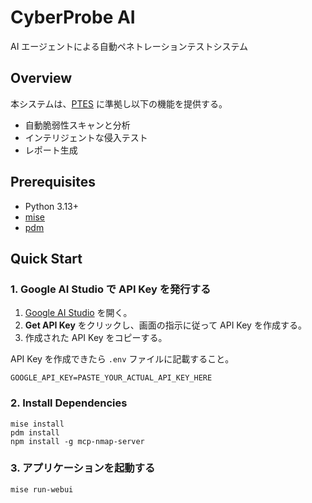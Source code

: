 # CyberProbe AI

AI エージェントによる自動ペネトレーションテストシステム

## Overview

本システムは、[PTES](http://www.pentest-standard.org) に準拠し以下の機能を提供する。

- 自動脆弱性スキャンと分析
- インテリジェントな侵入テスト
- レポート生成

## Prerequisites

* Python 3.13+
* [mise](https://github.com/jdx/mise)
* [pdm](https://github.com/pdm-project/pdm)

## Quick Start

### 1. Google AI Studio で API Key を発行する

1. [Google AI Studio](https://aistudio.google.com/app/apikey) を開く。
2. **Get API Key** をクリックし、画面の指示に従って API Key を作成する。
3. 作成された API Key をコピーする。

API Key を作成できたら `.env` ファイルに記載すること。

```
GOOGLE_API_KEY=PASTE_YOUR_ACTUAL_API_KEY_HERE
```

### 2. Install Dependencies

```shell
mise install
pdm install
npm install -g mcp-nmap-server
```

### 3. アプリケーションを起動する

```shell
mise run-webui
```
